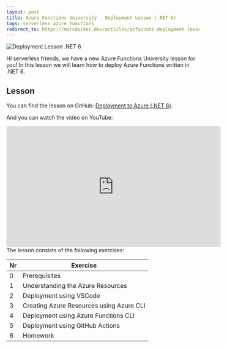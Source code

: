 ```yaml
---
layout: post
title: Azure Functions University - Deployment Lesson (.NET 6)
tags: serverless azure functions
redirect_to: https://marcduiker.dev/articles/azfuncuni-deployment-lesson-dotnet6
---
```


<img class="u-max-full-width" itemprop="image" src="{{ site.url }}/assets/2022/03/15/AzureFunctionsUniversity_Deployment_Lesson_NET6.png" alt="Deployment Lesson .NET 6">

Hi serverless friends, we have a new Azure Functions University lesson for you! In this lesson we will learn how to deploy Azure Functions written in .NET 6.

<!--more-->

## Lesson

You can find the lesson on GitHub: [Deployment to Azure (.NET 6)](https://github.com/marcduiker/azure-functions-university/blob/main/lessons/dotnet6/deployment/README.md).

And you can watch the video on YouTube:

<iframe width="560" height="315" src="https://www.youtube.com/embed/RgF8bA1-CMo" title="YouTube video player" frameborder="0" allow="accelerometer; autoplay; clipboard-write; encrypted-media; gyroscope; picture-in-picture" allowfullscreen></iframe>

<br>
The lesson consists of the following exercises:

|Nr|Exercise
|-|-
|0|Prerequisites
|1|Understanding the Azure Resources
|2|Deployment using VSCode
|3|Creating Azure Resources using Azure CLI
|4|Deployment using Azure Functions CLI
|5|Deployment using GitHub Actions
|6|Homework